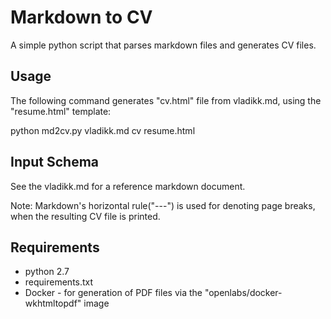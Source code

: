 # Markdown to CV

A simple python script that parses markdown files and generates CV files.

## Usage

The following command generates "cv.html" file from vladikk.md, using the "resume.html" template:

python md2cv.py vladikk.md cv resume.html

## Input Schema

See the vladikk.md for a reference markdown document.

Note: Markdown's horizontal rule("---") is used for denoting page breaks, when the resulting CV file is printed.

## Requirements

* python 2.7
* requirements.txt
* Docker - for generation of PDF files via the "openlabs/docker-wkhtmltopdf" image
